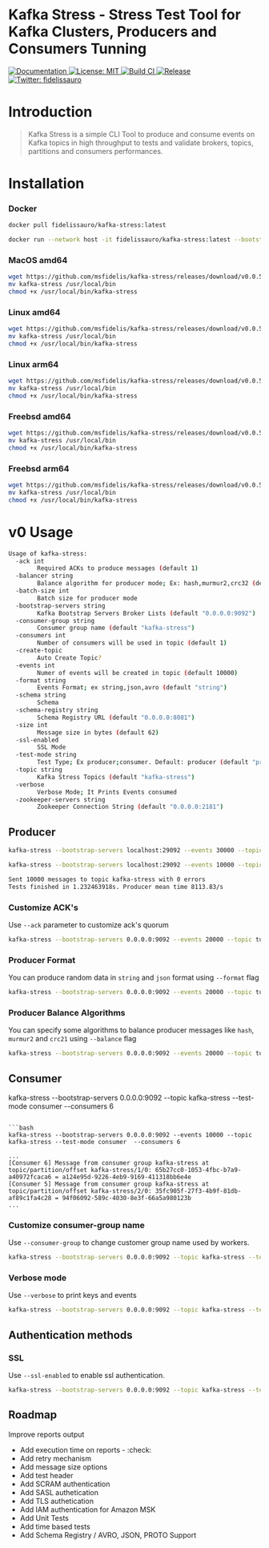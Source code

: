 # Kafka Stress - Stress Test Tool for Kafka Clusters, Producers and Consumers Tunning

<p>
  <a href="README.md" target="_blank">
    <img alt="Documentation" src="https://img.shields.io/badge/documentation-yes-brightgreen.svg" />
  </a>
  <a href="LICENSE" target="_blank">
    <img alt="License: MIT" src="https://img.shields.io/badge/License-MIT-yellow.svg" />
  </a>
  <a href="/" target="_blank">
    <img alt="Build CI" src="https://github.com/msfidelis/kafka-stress/workflows/kafka-stress%20ci/badge.svg" />
  </a>  
  <a href="/" target="_blank">
    <img alt="Release" src="https://github.com/msfidelis/kafka-stress/workflows/release%20packages/badge.svg" />
  </a>
  <a href="https://twitter.com/fidelissauro" target="_blank">
    <img alt="Twitter: fidelissauro" src="https://img.shields.io/twitter/follow/fidelissauro.svg?style=social" />
  </a>  
</p>

# Introduction

> Kafka Stress is a simple CLI Tool to produce and consume events on Kafka topics in high throughput to tests and validate brokers, topics, partitions and consumers performances. 

# Installation 

### Docker 

```bash
docker pull fidelissauro/kafka-stress:latest
```

```bash
docker run --network host -it fidelissauro/kafka-stress:latest --bootstrap-servers 0.0.0.0:9092 --topic kafka-stress --test-mode consumer --consumers 6
```

### MacOS amd64

```bash
wget https://github.com/msfidelis/kafka-stress/releases/download/v0.0.5/kafka-stress_0.0.5_darwin_amd64 -O kafka-stress 
mv kafka-stress /usr/local/bin 
chmod +x /usr/local/bin/kafka-stress
```

### Linux amd64 

```bash
wget https://github.com/msfidelis/kafka-stress/releases/download/v0.0.5/kafka-stress_0.0.5_linux_amd64 -O kafka-stress 
mv kafka-stress /usr/local/bin 
chmod +x /usr/local/bin/kafka-stress
```

### Linux arm64 

```bash
wget https://github.com/msfidelis/kafka-stress/releases/download/v0.0.5/kafka-stress_0.0.5_linux_arm64 -O kafka-stress 
mv kafka-stress /usr/local/bin 
chmod +x /usr/local/bin/kafka-stress
```

### Freebsd amd64 

```bash
wget https://github.com/msfidelis/kafka-stress/releases/download/v0.0.5/kafka-stress_0.0.5_freebsd_amd64 -O kafka-stress 
mv kafka-stress /usr/local/bin 
chmod +x /usr/local/bin/kafka-stress
```

### Freebsd arm64 

```bash
wget https://github.com/msfidelis/kafka-stress/releases/download/v0.0.5/kafka-stress_0.0.5_freebsd_arm64 -O kafka-stress 
mv kafka-stress /usr/local/bin 
chmod +x /usr/local/bin/kafka-stress
```

# v0 Usage 

```bash
Usage of kafka-stress:
  -ack int
    	Required ACKs to produce messages (default 1)
  -balancer string
    	Balance algorithm for producer mode; Ex: hash,murmur2,crc32 (default "hash")
  -batch-size int
    	Batch size for producer mode
  -bootstrap-servers string
    	Kafka Bootstrap Servers Broker Lists (default "0.0.0.0:9092")
  -consumer-group string
    	Consumer group name (default "kafka-stress")
  -consumers int
    	Number of consumers will be used in topic (default 1)
  -create-topic
    	Auto Create Topic?
  -events int
    	Numer of events will be created in topic (default 10000)
  -format string
    	Events Format; ex string,json,avro (default "string")
  -schema string
    	Schema
  -schema-registry string
    	Schema Registry URL (default "0.0.0.0:8081")
  -size int
    	Message size in bytes (default 62)
  -ssl-enabled
    	SSL Mode
  -test-mode string
    	Test Type; Ex producer;consumer. Default: producer (default "producer")
  -topic string
    	Kafka Stress Topics (default "kafka-stress")
  -verbose
    	Verbose Mode; It Prints Events consumed
  -zookeeper-servers string
    	Zookeeper Connection String (default "0.0.0.0:2181")
```

## Producer 

```bash
kafka-stress --bootstrap-servers localhost:29092 --events 30000 --topic kafka-stress
```

```bash
kafka-stress --bootstrap-servers localhost:29092 --events 10000 --topic kafka-stress

Sent 10000 messages to topic kafka-stress with 0 errors
Tests finished in 1.232463918s. Producer mean time 8113.83/s
```

### Customize ACK's 

Use `--ack` parameter to customize ack's quorum

```bash
kafka-stress --bootstrap-servers 0.0.0.0:9092 --events 20000 --topic tunning-3 --test-mode producer --ack 1
```

### Producer Format

You can produce random data in `string` and `json` format using `--format` flag

```bash
kafka-stress --bootstrap-servers 0.0.0.0:9092 --events 20000 --topic tunning-3 --test-mode producer --ack 1 --format json
```


### Producer Balance Algorithms

You can specify some algorithms to balance producer messages like `hash`, `murmur2` and `crc21` using `--balance` flag

```bash
kafka-stress --bootstrap-servers 0.0.0.0:9092 --events 20000 --topic tunning-3 --test-mode producer --balance murmur2 --format json
```

## Consumer

kafka-stress --bootstrap-servers 0.0.0.0:9092 --topic kafka-stress --test-mode consumer --consumers 6
```

```bash
kafka-stress --bootstrap-servers 0.0.0.0:9092 --events 10000 --topic kafka-stress --test-mode consumer  --consumers 6

...
[Consumer 6] Message from consumer group kafka-stress at topic/partition/offset kafka-stress/1/0: 65b27cc0-1053-4fbc-b7a9-a40972fcaca6 = a124e95d-9226-4eb9-9169-411318bb6e4e
[Consumer 5] Message from consumer group kafka-stress at topic/partition/offset kafka-stress/2/0: 35fc905f-27f3-4b9f-81db-af89c1fa4c28 = 94f06092-589c-4030-8e3f-66a5a980123b
...
```

### Customize consumer-group name

Use `--consumer-group` to change customer group name used by workers. 

```bash
kafka-stress --bootstrap-servers 0.0.0.0:9092 --topic kafka-stress --test-mode consumer --consumer-group custom-consumer-group
```

### Verbose mode

Use `--verbose` to print keys and events

```bash
kafka-stress --bootstrap-servers 0.0.0.0:9092 --topic kafka-stress --test-mode consumer --verbose
```

## Authentication methods 

### SSL 

Use `--ssl-enabled` to enable ssl authentication. 

```bash
kafka-stress --bootstrap-servers 0.0.0.0:9092 --topic kafka-stress --test-mode consumer --ssl-enabled
```

## Roadmap 

Improve reports output
* Add execution time on reports - :check: 
* Add retry mechanism 
* Add message size options
* Add test header
* Add SCRAM authentication 
* Add SASL authetication 
* Add TLS authetication 
* Add IAM authentication for Amazon MSK 
* Add Unit Tests
* Add time based tests 
* Add Schema Registry / AVRO, JSON, PROTO Support
